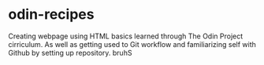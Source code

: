 # odin-recipes
Creating webpage using HTML basics learned through The Odin Project cirriculum. 
As well as getting used to Git workflow and familiarizing self with Github by setting up 
repository. bruhS
